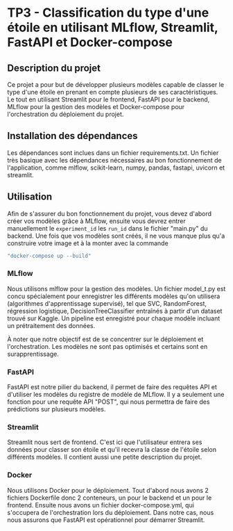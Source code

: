 # TP3 - Classification du type d'une étoile en utilisant MLflow, Streamlit, FastAPI et Docker-compose

## Description du projet

Ce projet a pour but de développer plusieurs modèles capable de classer le type d'une étoile en prenant en compte plusieurs de ses caractéristiques. Le tout en utilisant Streamlit pour le frontend, FastAPI pour le backend, MLflow pour la gestion des modèles et Docker-compose pour l'orchestration du déploiement du projet.

## Installation des dépendances

Les dépendances sont inclues dans un fichier requirements.txt. Un fichier très basique avec les dépendances nécessaires au bon fonctionnement de l'application, comme mlflow, scikit-learn, numpy, pandas, fastapi, uvicorn et streamlit.

## Utilisation

Afin de s'assurer du bon fonctionnement du projet, vous devez d'abord créer vos modèles grâce à MLflow, ensuite vous devrez entrer manuellement le `experiment_id` les `run_id` dans le fichier "main.py" du backend. Une fois que vos modèles sont créés, il ne vous manque plus qu'a construire votre image et à la monter avec la commande 

```bash
"docker-compose up --build"
```

### MLflow

Nous utilisons mlflow pour la gestion des modèles. Un fichier model_t.py est concu spécialement pour enregistrer les différents modèles qu'on utilisera (algorithmes d'apprentissage supervisé), tel que SVC, RandomForest, régression logistique, DecisionTreeClassifier entraînés à partir d'un dataset trouvé sur Kaggle. Un pipeline est enregistré pour chaque modèle incluant un prétraitement des données.

À noter que notre objectif est de se concentrer sur le déploiement et l'orchestration. Les modèles ne sont pas optimisés et certains sont en surapprentissage.

### FastAPI

FastAPI est notre pilier du backend, il permet de faire des requêtes API et d'utiliser les modèles du registre de modèle de MLflow. Il y a seulement une fonction pour une requête API "POST", qui nous permettra de faire des prédictions sur plusieurs modèles.

### Streamlit

Streamlit nous sert de frontend. C'est ici que l'utilisateur entrera ses données pour classer son étoile et qu'il recevra la classe de l'étoile selon différents modèles. Il contient aussi une petite description du projet.

### Docker

Nous utilisons Docker pour le déploiement. Tout d'abord nous avons 2 fichiers Dockerfile donc 2 conteneurs, un pour le backend et un pour le frontend. Ensuite nous avons un fichier docker-compose.yml, qui s'occupera de l'orchestration lors du déploiement. Dans notre cas, nous nous assurons que FastAPI est opérationnel pour démarrer Streamlit.

